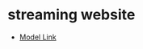 # streaming website

- [Model Link]( https://app.eraser.io/workspace/30T97URxClcMotOvyn6h?origin=share )